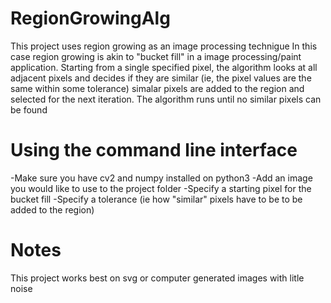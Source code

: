 # RegionGrowingAlg
This project uses region growing as an image processing technigue
In this case region growing is akin to "bucket fill" in a image processing/paint
application. Starting from a single specified pixel, the algorithm looks at all
adjacent pixels and decides if they are similar (ie, the pixel values are the same within some tolerance) simalar pixels are added to the region and selected
for the next iteration. The algorithm runs until no similar pixels can be found

# Using the command line interface
-Make sure you have cv2 and numpy installed on python3
-Add an image you would like to use to the project folder
-Specify a starting pixel for the bucket fill
-Specify a tolerance (ie how "similar" pixels have to be to be added 
to the region)

# Notes
This project works best on svg or computer generated images with litle noise
